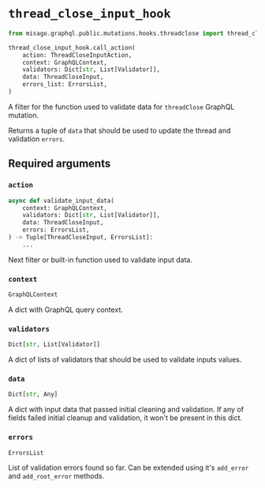 # `thread_close_input_hook`

```python
from misago.graphql.public.mutations.hooks.threadclose import thread_close_input_hook

thread_close_input_hook.call_action(
    action: ThreadCloseInputAction,
    context: GraphQLContext,
    validators: Dict[str, List[Validator]],
    data: ThreadCloseInput,
    errors_list: ErrorsList,
)
```

A filter for the function used to validate data for `threadClose` GraphQL mutation.

Returns a tuple of `data` that should be used to update the thread and validation `errors`.


## Required arguments

### `action`

```python
async def validate_input_data(
    context: GraphQLContext,
    validators: Dict[str, List[Validator]],
    data: ThreadCloseInput,
    errors: ErrorsList,
) -> Tuple[ThreadCloseInput, ErrorsList]:
    ...
```

Next filter or built-in function used to validate input data.


### `context`

```python
GraphQLContext
```

A dict with GraphQL query context.


### `validators`

```python
Dict[str, List[Validator]]
```

A dict of lists of validators that should be used to validate inputs values.


### `data`

```python
Dict[str, Any]
```

A dict with input data that passed initial cleaning and validation. If any of fields failed initial cleanup and validation, it won't be present in this dict.


### `errors`

```python
ErrorsList
```

List of validation errors found so far. Can be extended using it's `add_error` and `add_root_error` methods.